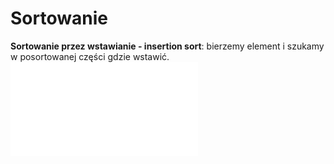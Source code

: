 # Sortowanie
**Sortowanie przez wstawianie - insertion sort**:
bierzemy element i szukamy w posortowanej części gdzie wstawić. 
![](Notatki/Semestr%204/Algorytmy%20i%20złożoność%20obliczeniowa/Ćwiczenia/Ćwiczenie%202/Sylabus.pdf)